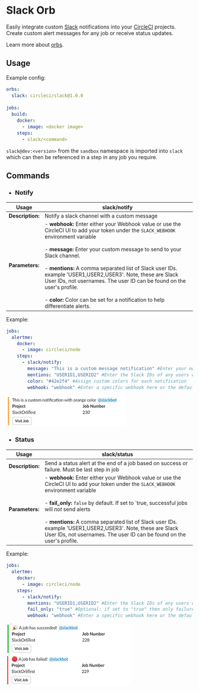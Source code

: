 # Slack Orb


Easily integrate custom [Slack](https://slack.com/ "Slack") notifications into your [CircleCI](https://circleci.com/ "CircleCI") projects. Create custom alert messages for any job or receive status updates. 

Learn more about [orbs](https://github.com/CircleCI-Public/config-preview-sdk/blob/master/docs/using-orbs.md "orb").


## Usage

Example config:
```yaml
orbs:
  slack: circleci/slack@1.0.0

jobs:
  build:
    docker: 
      - image: <docker image>
    steps:
      - slack/<command>

```
`slack@dev:<version>` from the `sandbox` namespace is imported into `slack` which can then be referenced in a step in any job you require.

## Commands
- ### Notify

|  Usage | slack/notify   |
| ------------ | ------------ |
| **Description:**  | Notify a slack channel with a custom message  |   
|  **Parameters:** | - **webhook:**  Enter either your Webhook value or use the CircleCI UI to add your token under the `SLACK_WEBHOOK` environment variable <br><br> - **message:** Enter your custom message to send to your Slack channel.  <br> <br> - **mentions:** A comma separated list of Slack user IDs. example 'USER1,USER2,USER3'. Note, these are Slack User IDs, not usernames. The user ID can be found on the user's profile. <br> <br> - **color:** Color can be set for a notification to help differentiate alerts.|

Example:

```yaml
jobs:
  alertme:
    docker: 
      - image: circleci/node
    steps:
      - slack/notify:
        message: "This is a custom message notification" #Enter your own message
        mentions: "USERID1,USERID2" #Enter the Slack IDs of any users who should be alerted to this message.
        color: "#42e2f4" #Assign custom colors for each notification
        webhook: "webhook" #Enter a specific webhook here or the default will use $SLACK_WEBHOOK 
```
![Custom Message Example](/img/notifyMessage.PNG)

- ### Status

|  Usage | slack/status   |
| ------------ | ------------ |
| **Description:**  | Send a status alert at the end of a job based on success or failure. Must be last step in job  |   
|  **Parameters:** | -  **webhook:** Enter either your Webhook value or use the CircleCI UI to add your token under the `SLACK_WEBHOOK` environment variable <br> <br> -  **fail_only:** `false` by default. If set to `true, successful jobs will _not_ send alerts <br> <br> - **mentions:** A comma separated list of Slack user IDs. example 'USER1,USER2,USER3'. Note, these are Slack User IDs, not usernames. The user ID can be found on the user's profile. | 

Example:

```yaml
jobs:
  alertme:
    docker: 
      - image: circleci/node
    steps:
      - slack/notify:
        mentions: "USERID1,USERID2" #Enter the Slack IDs of any users who should be alerted to this message.
        fail_only: "true" #Optional: if set to "true" then only failure messages will occur.
        webhook: "webhook" #Enter a specific webhook here or the default will use $SLACK_WEBHOOK 
```

![Status Success Example](/img/statusSuccess.PNG)
![Status Fail Example](/img/statusFail.PNG)
